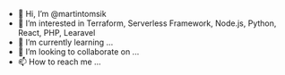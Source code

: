 - 👋 Hi, I’m @martintomsik
- 👀 I’m interested in Terraform, Serverless Framework, Node.js, Python, React, PHP, Learavel
- 🌱 I’m currently learning ...
- 💞️ I’m looking to collaborate on ...
- 📫 How to reach me ...

<!---
martintomsik/martintomsik is a ✨ special ✨ repository because its `README.md` (this file) appears on your GitHub profile.
You can click the Preview link to take a look at your changes.
--->
